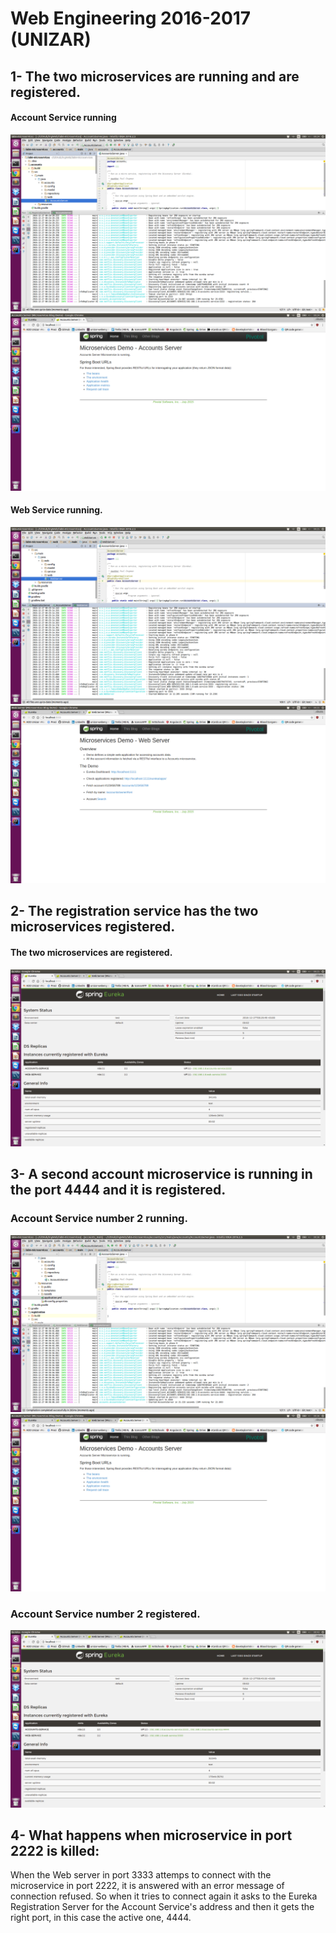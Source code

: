 # Web Engineering 2016-2017 (UNIZAR)
## 1- The two microservices are running and are registered.
#### Account Service running
![](images/AccountServerTerminal.png?raw=true)
![](images/AccountServerLaunched.png?raw=true)

#### Web Service running.

![Web Service 1](images/WebServerTerminal.png?raw=true)
![Web Service 2](images/WebServerLaunched.png?raw=true)
## 2- The registration service has the two microservices registered.
#### The two microservices are registered.
![Registration Service 1](images/ServicesRegistered.png?raw=true)
## 3- A second account microservice is running in the port 4444 and it is registered.
### Account Service number 2 running.
![Account Service 2 1](images/AccountServer2Terminal.png?raw=true)
![Account Service 2 2](images/AccountServer2Launched.png?raw=true)
### Account Service number 2 registered.
![Registration Service updated 1](images/RegistrationUpdated.png?raw=true)
## 4- What happens when microservice in port 2222 is killed:
<div class="alig-justify">
When the Web server in port 3333 attemps to connect with the microservice in port 2222, it is answered with an error message of connection refused. So when it tries to connect again it asks to the Eureka Registration Server for the Account Service's address and then it gets the right port, in this case the active one, 4444.
</div>


